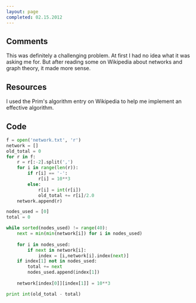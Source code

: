 ```yaml
---
layout: page
completed: 02.15.2012
---
```


## Comments

This was definitely a challenging problem. At first I had no idea what it was
asking me for. But after reading some on Wikipedia about networks and graph
theory, it made more sense.

## Resources

I used the Prim's algorithm entry on Wikipedia to help me implement an
effective algorithm.

## Code

```python
f = open('network.txt', 'r')
network = []
old_total = 0
for r in f:
	r = r[:-2].split(',')
	for i in range(len(r)):
		if r[i] == '-':
			r[i] = 10**3
		else:
			r[i] = int(r[i])
			old_total += r[i]/2.0
	network.append(r)

nodes_used = [0]
total = 0

while sorted(nodes_used) != range(40):
	next = min(min(network[i]) for i in nodes_used)
	
	for i in nodes_used:
		if next in network[i]:
			index = [i,network[i].index(next)]
	if index[1] not in nodes_used:
		total += next
		nodes_used.append(index[1])
	
	network[index[0]][index[1]] = 10**3

print int(old_total - total)
```
